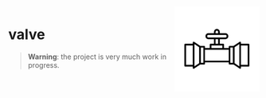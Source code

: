 <img src="valve-icon.svg" width=170 height=170 align="right">

# valve

> **Warning**: the project is very much work in progress.
